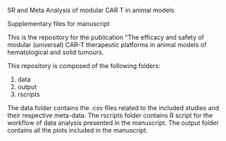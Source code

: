 SR and Meta Analysis of modular CAR T in animal models

Supplementary files for manuscript

This is the repository for the publication "The efficacy and safety of modular (universal) CAR-T therapeutic platforms in animal models of hematological and solid tumours.

This repository is composed of the following folders:

1. data
2. output
3. rscripts

The data folder contains the .csv files related to the included studies and their respective meta-data.
The rscripts folder contains R script for the workflow of data analysis presented in the manuscript. 
The output folder contains all the plots included in the manuscript.
